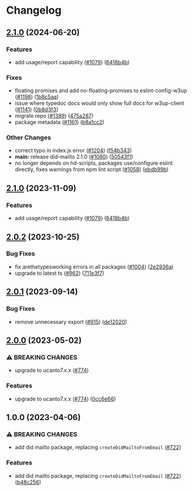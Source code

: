 # Changelog

## [2.1.0](https://github.com/storacha-network/w3up/compare/did-mailto-v2.0.2...did-mailto-v2.1.0) (2024-06-20)


### Features

* add usage/report capability ([#1079](https://github.com/storacha-network/w3up/issues/1079)) ([6418b4b](https://github.com/storacha-network/w3up/commit/6418b4b22329a118fb258928bd9a6a45ced5ce45))


### Fixes

* floating promises and add no-floating-promises to eslint-config-w3up ([#1198](https://github.com/storacha-network/w3up/issues/1198)) ([1b8c5aa](https://github.com/storacha-network/w3up/commit/1b8c5aa86ec3d177bf77df4e2916699c1f522598))
* issue where typedoc docs would only show full docs for w3up-client ([#1141](https://github.com/storacha-network/w3up/issues/1141)) ([0b8d3f3](https://github.com/storacha-network/w3up/commit/0b8d3f3b52918b1b4d3b76ea6fea3fb0c837cd73))
* migrate repo ([#1389](https://github.com/storacha-network/w3up/issues/1389)) ([475a287](https://github.com/storacha-network/w3up/commit/475a28743ff9f7138b46dfe4227d3c80ed75a6a2))
* package metadata ([#1161](https://github.com/storacha-network/w3up/issues/1161)) ([b8a1cc2](https://github.com/storacha-network/w3up/commit/b8a1cc2e125a91be582998bda295e1ae1caab087))


### Other Changes

* correct typo in index.js error ([#1204](https://github.com/storacha-network/w3up/issues/1204)) ([f54b343](https://github.com/storacha-network/w3up/commit/f54b34317195ff51f87bd68db1cc8c36748eac50))
* **main:** release did-mailto 2.1.0 ([#1080](https://github.com/storacha-network/w3up/issues/1080)) ([50543f1](https://github.com/storacha-network/w3up/commit/50543f10d8e0186b85ace94f228ba82977c76e77))
* no longer depends on hd-scripts, packages use/configure eslint directly, fixes warnings from npm lint script ([#1058](https://github.com/storacha-network/w3up/issues/1058)) ([ebdb99b](https://github.com/storacha-network/w3up/commit/ebdb99b0d3fc912f93ace3d533b915f844b35856))

## [2.1.0](https://github.com/web3-storage/w3up/compare/did-mailto-v2.0.2...did-mailto-v2.1.0) (2023-11-09)


### Features

* add usage/report capability ([#1079](https://github.com/web3-storage/w3up/issues/1079)) ([6418b4b](https://github.com/web3-storage/w3up/commit/6418b4b22329a118fb258928bd9a6a45ced5ce45))

## [2.0.2](https://github.com/web3-storage/w3up/compare/did-mailto-v2.0.1...did-mailto-v2.0.2) (2023-10-25)


### Bug Fixes

* fix arethetypesworking errors in all packages ([#1004](https://github.com/web3-storage/w3up/issues/1004)) ([2e2936a](https://github.com/web3-storage/w3up/commit/2e2936a3831389dd13be5be5146a04e2b15553c5))
* upgrade to latest ts ([#962](https://github.com/web3-storage/w3up/issues/962)) ([711e3f7](https://github.com/web3-storage/w3up/commit/711e3f73f6905fde0d929952fff70be845a55fa1))

## [2.0.1](https://github.com/web3-storage/w3up/compare/did-mailto-v2.0.0...did-mailto-v2.0.1) (2023-09-14)


### Bug Fixes

* remove unnecessary export ([#915](https://github.com/web3-storage/w3up/issues/915)) ([de12020](https://github.com/web3-storage/w3up/commit/de12020889ebb01c371afc7004194d33cef96c1b))

## [2.0.0](https://github.com/web3-storage/w3up/compare/did-mailto-v1.0.0...did-mailto-v2.0.0) (2023-05-02)


### ⚠ BREAKING CHANGES

* upgrade to ucanto7.x.x ([#774](https://github.com/web3-storage/w3up/issues/774))

### Features

* upgrade to ucanto7.x.x ([#774](https://github.com/web3-storage/w3up/issues/774)) ([0cc6e66](https://github.com/web3-storage/w3up/commit/0cc6e66a80476e05c75bea94c1bee9bd12cbacf5))

## 1.0.0 (2023-04-06)


### ⚠ BREAKING CHANGES

* add did mailto package, replacing `createDidMailtoFromEmail` ([#722](https://github.com/web3-storage/w3up/issues/722))

### Features

* add did mailto package, replacing `createDidMailtoFromEmail` ([#722](https://github.com/web3-storage/w3up/issues/722)) ([b48c256](https://github.com/web3-storage/w3up/commit/b48c256bfa57dda5d1762f77e41af1ecddf35846))
